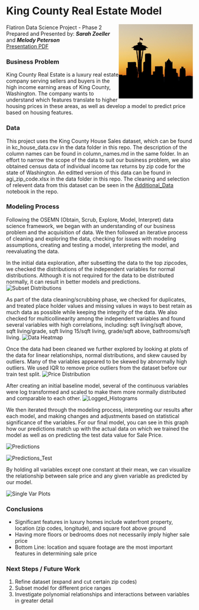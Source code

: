 # King County Real Estate Model

<img src= 
"images/skyline.jpg" 
         alt="Seattle Skyline Image" 
         align="right"
         width="200" height="200"> 

Flatiron Data Science Project - Phase 2  
Prepared and Presented by:  **_Sarah Zoeller_** and **_Melody Peterson_**  
[Presentation PDF](https://github.com/swzoeller/Housing-Regression-Project/blob/main/presentation.pdf "Presentation PDF")

### Business Problem    
King County Real Estate is a luxury real estate company serving sellers and buyers in the high income earning areas of King County, Washington. The company wants to understand which features translate to higher housing prices in these areas, as well as develop a model to predict price based on housing features.

### Data    
This project uses the King County House Sales dataset, which can be found in kc_house_data.csv in the data folder in this repo. The description of the column names can be found in column_names.md in the same folder. In an effort to narrow the scope of the data to suit our business problem, we also obtained census data of individual income tax returns by zip code for the state of Washington.  An editted version of this data can be found in agi_zip_code.xlsx in the data folder in this repo.  The cleaning and selection of relevent data from this dataset can be seen in the [Additional_Data](https://github.com/swzoeller/Housing-Regression-Project/blob/main/Additional_Data.ipynb "Additional Data Notebook") notebook in the repo.

### Modeling Process
Following the OSEMN (Obtain, Scrub, Explore, Model, Interpret) data science framework, we began with an understanding of our business problem and the acquisition of data.  We then followed an iterative process of cleaning and exploring the data, checking for issues with modeling assumptions, creating and testing a model, interpreting the model, and reevaluating the data.

In the initial data exploration, after subsetting the data to the top zipcodes, we checked the distributions of the independent variables for normal distributions.  Although it is not required for the data to be distributed normally, it can result in better models and predictions.
![Subset Distributions](https://github.com/swzoeller/Housing-Regression-Project/blob/main/images/subset_distributions.png "Subset Distributions")

As part of the data cleaning/scrubbing phase, we checked for duplicates, and treated place holder values and missing values in ways to best retain as much data as possible while keeping the integrity of the data.  We also checked for multicollinearity among the independent variables and found several variables with high correlations, including: sqft living/sqft above, sqft living/grade, sqft living 15/sqft living, grade/sqft above, bathrooms/sqft living.
![Data Heatmap](https://github.com/swzoeller/Housing-Regression-Project/blob/main/images/heatmap.png "Heat Map")

Once the data had been cleaned we further explored by looking at plots of the data for linear relationships, normal distributions, and skew caused by outliers.  Many of the variables appeared to be skewed by abnormally high outliers. We used IQR to remove price outliers from the dataset before our train test split.
![Price Distribution](https://github.com/swzoeller/Housing-Regression-Project/blob/main/images/outlier_comparison.png "Price Distribution")

After creating an initial baseline model, several of the continuous variables were log transformed and scaled to make them more normally distributed and comparable to each other.
![Logged_Histograms](https://github.com/swzoeller/Housing-Regression-Project/blob/main/images/logged_histograms.png "Logged Histograms") 

We then iterated through the modeling process, interpreting our results after each model, and making changes and adjustments based on statistical significance of the variables.  For our final model, you can see in this graph how our predictions match up with the actual data on which we trained the model as well as on predicting the test data value for Sale Price.

![Predictions](https://github.com/swzoeller/Housing-Regression-Project/blob/main/images/predictions.png "Predictions")

![Predictions_Test](https://github.com/swzoeller/Housing-Regression-Project/blob/main/images/predictions_test.png "Predictions Test")

By holding all variables except one constant at their mean, we can visualize the relationship between sale price and any given variable as predicted by our model.

![Single Var Plots](https://github.com/swzoeller/Housing-Regression-Project/blob/main/images/single_var_plots.png "Single Var Plots")

### Conclusions  
* Significant features in  luxury homes include waterfront property, location (zip codes, longitude), and square foot above ground
* Having more floors or bedrooms does not necessarily imply higher sale price
* Bottom Line: location and square footage are the most important features in determining sale price

### Next Steps / Future Work  
1. Refine dataset (expand and cut certain zip codes)
1. Subset model for different price ranges
1. Investigate polynomial relationships and interactions between variables in greater detail

